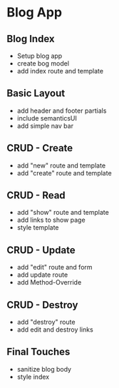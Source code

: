 # Blog App

## Blog Index
* Setup blog app
* create bog model
* add index route and template

## Basic Layout
* add header and footer partials
* include semanticsUI
* add simple nav bar

## CRUD - Create
* add "new" route and template
* add "create" route and template

## CRUD - Read
* add "show" route and template
* add links to show page
* style template

## CRUD - Update
* add "edit" route and form
* add update route
* add Method-Override

## CRUD - Destroy
* add "destroy" route
* add edit and destroy links

## Final Touches
* sanitize blog body
* style index